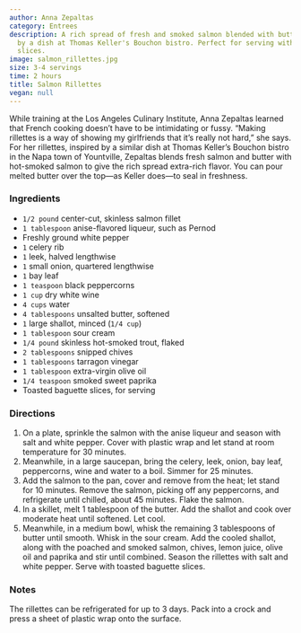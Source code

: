 ```yaml
---
author: Anna Zepaltas
category: Entrees
description: A rich spread of fresh and smoked salmon blended with butter, inspired
  by a dish at Thomas Keller's Bouchon bistro. Perfect for serving with toasted baguette
  slices.
image: salmon_rillettes.jpg
size: 3-4 servings
time: 2 hours
title: Salmon Rillettes
vegan: null
---
```

While training at the Los Angeles Culinary Institute, Anna Zepaltas learned that French cooking doesn’t have to be intimidating or fussy. “Making rillettes is a way of showing my girlfriends that it’s really not hard,” she says. For her rillettes, inspired by a similar dish at Thomas Keller’s Bouchon bistro in the Napa town of Yountville, Zepaltas blends fresh salmon and butter with hot-smoked salmon to give the rich spread extra-rich flavor. You can pour melted butter over the top—as Keller does—to seal in freshness.

### Ingredients

* `1/2 pound` center-cut, skinless salmon fillet
* `1 tablespoon` anise-flavored liqueur, such as Pernod
* Freshly ground white pepper
* `1` celery rib
* `1` leek, halved lengthwise
* `1` small onion, quartered lengthwise
* `1` bay leaf
* `1 teaspoon` black peppercorns
* `1 cup` dry white wine
* `4 cups` water
* `4 tablespoons` unsalted butter, softened
* `1` large shallot, minced (`1/4 cup`)
* `1 tablespoon` sour cream
* `1/4 pound` skinless hot-smoked trout, flaked
* `2 tablespoons` snipped chives
* `1 tablespoons` tarragon vinegar
* `1 tablespoon` extra-virgin olive oil
* `1/4 teaspoon` smoked sweet paprika
* Toasted baguette slices, for serving

### Directions

1. On a plate, sprinkle the salmon with the anise liqueur and season with salt and white pepper. Cover with plastic wrap and let stand at room temperature for 30 minutes.
2. Meanwhile, in a large saucepan, bring the celery, leek, onion, bay leaf, peppercorns, wine and water to a boil. Simmer for 25 minutes.
3. Add the salmon to the pan, cover and remove from the heat; let stand for 10 minutes. Remove the salmon, picking off any peppercorns, and refrigerate until chilled, about 45 minutes. Flake the salmon.
4. In a skillet, melt 1 tablespoon of the butter. Add the shallot and cook over moderate heat until softened. Let cool.
5. Meanwhile, in a medium bowl, whisk the remaining 3 tablespoons of butter until smooth. Whisk in the sour cream. Add the cooled shallot, along with the poached and smoked salmon, chives, lemon juice, olive oil and paprika and stir until combined. Season the rillettes with salt and white pepper. Serve with toasted baguette slices.

### Notes

The rillettes can be refrigerated for up to 3 days. Pack into a crock and press a sheet of plastic wrap onto the surface.
